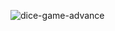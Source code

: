 ![dice-game-advance](https://github.com/pulkitgupta01/dice-game-advance/assets/56131074/4ce1bb13-d168-4bde-a252-3179b5dd8343)
